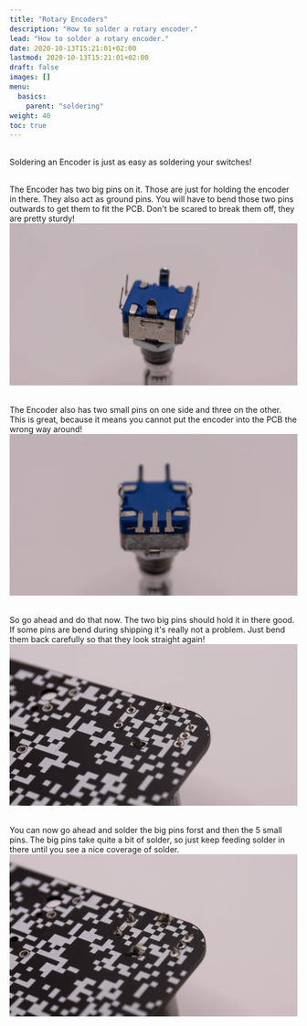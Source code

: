 ```yaml
---
title: "Rotary Encoders"
description: "How to solder a rotary encoder."
lead: "How to solder a rotary encoder."
date: 2020-10-13T15:21:01+02:00
lastmod: 2020-10-13T15:21:01+02:00
draft: false
images: []
menu:
  basics:
    parent: "soldering"
weight: 40
toc: true
---
```


<br>Soldering an Encoder is just as easy as soldering your switches!

<br>The Encoder has two big pins on it. Those are just for holding the encoder in there. They also act as ground pins. You will have to bend those two pins outwards to get them to fit the PCB. Don't be scared to break them off, they are pretty sturdy!
![rotary-big-pins](rotary-big-pins.jpg)

<br>The Encoder also has two small pins on one side and three on the other. This is great, because it means you cannot put the encoder into the PCB the wrong way around!
![rotary-smol-pins](rotary-smol-pins.jpg)

<br>So go ahead and do that now. The two big pins should hold it in there good. If some pins are bend during shipping it's really not a problem. Just bend them back carefully so that they look straight again!
![rotary-not-soldered](rotary-not-soldered.jpg)

<br>You can now go ahead and solder the big pins forst and then the 5 small pins. The big pins take quite a bit of solder, so just keep feeding solder in there until you see a nice coverage of solder.
![rotary-soldered](rotary-soldered.jpg)